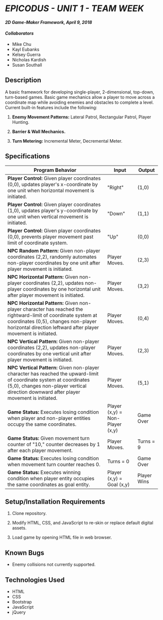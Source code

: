 # _EPICODUS - UNIT 1 - TEAM WEEK_

#### _2D Game-Maker Framework, April 9, 2018_

#### _Collaborators_

* Mike Chu
* Kayl Eubanks
* Kelsey Guerra
* Nicholas Kardish
* Susan Southall

## Description

A basic framework for developing single-player, 2-dimensional, top-down, turn-based games. Basic game mechanics allow a player to move across a coordinate map while avoiding enemies and obstacles to complete a level. Current built-in features include the following:

1. **Enemy Movement Patterns:** Lateral Patrol, Rectangular Patrol, Player Hunting.

2. **Barrier & Wall Mechanics.**

3. **Turn Metering:** Incremental Meter, Decremental Meter.

## Specifications

|Program Behavior|Input |Output|
|----------------|------|------|
|**Player Control:** Given player coordinates (0,0), updates player's x-coordinate by one unit when horizontal movement is initiated.|"Right"|(1,0)|
|**Player Control:** Given player coordinates (1,0), updates player's y-coordinate by one unit when vertical movement is initiated.|"Down"|(1,1)|
|**Player Control:** Given player coordinates (0,0), prevents player movement past limit of coordinate system.|"Up"|(0,0)|
|**NPC Random Pattern:** Given non-player coordinates (2,2), randomly automates non-player coordinates by one unit after player movement is initiated.|Player Moves.|(2,3)|
|**NPC Horizontal Pattern:** Given non-player coordinates (2,2), updates non-player coordinates by one horizontal unit after player movement is initiated.|Player Moves.|(3,2)|
|**NPC Horizontal Pattern:** Given non-player character has reached the rightward-limit of coordinate system at coordinates (0,5), changes non-player horizontal direction leftward after player movement is initiated.|Player Moves.|(0,4)|
|**NPC Vertical Pattern:** Given non-player coordinates (2,2), updates non-player coordinates by one vertical unit after player movement is initiated.|Player Moves.|(2,3)|
|**NPC Vertical Pattern:** Given non-player character has reached the upward-limit of coordinate system at coordinates (5,0), changes non-player vertical direction downward after player movement is initiated.|Player Moves.|(5,1)|
|**Game Status:** Executes losing condition when player and non-player entities occupy the same coordinates.|Player (x,y) = Non-Player (x,y)| Game Over|
|**Game Status:** Given movement turn counter of "10," counter decreases by 1 after each player movement.|Player Moves.|Turns = 9|
|**Game Status:** Executes losing condition when movement turn counter reaches 0.|Turns = 0 | Game Over|
|**Game Status:** Executes winning condition when player entity occupies the same coordinates as goal entity.|Player (x,y) = Goal (x,y)|Player Wins|

## Setup/Installation Requirements

1. Clone repository.

2. Modify HTML, CSS, and JavaScript to re-skin or replace default digital assets.

3. Load game by opening HTML file in web browser.

## Known Bugs

* Enemy collisions not currently supported.

## Technologies Used

* HTML
* CSS
* Bootstrap
* JavaScript
* jQuery
